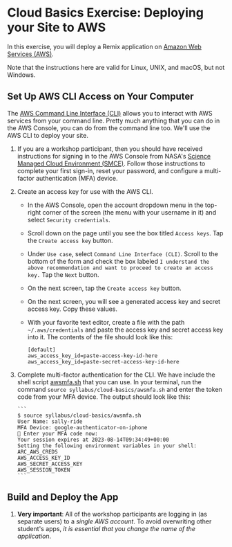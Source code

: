 # Cloud Basics Exercise: Deploying your Site to AWS

In this exercise, you will deploy a Remix application on [Amazon Web Services (AWS)](https://aws.amazon.com).

Note that the instructions here are valid for Linux, UNIX, and macOS, but not Windows.

## Set Up AWS CLI Access on Your Computer

The [AWS Command Line Interface (CLI)](https://aws.amazon.com/cli/) allows you to interact with AWS services from your command line. Pretty much anything that you can do in the AWS Console, you can do from the command line too. We'll use the AWS CLI to deploy your site.

1.  If you are a workshop participant, then you should have received instructions for signing in to the AWS Console from NASA's [Science Managed Cloud Environment (SMCE)](https://smce.nasa.gov). Follow those instructions to complete your first sign-in, reset your password, and configure a multi-factor authentication (MFA) device.

2.  Create an access key for use with the AWS CLI.

    - In the AWS Console, open the account dropdown menu in the top-right corner of the screen (the menu with your username in it) and select `Security credentials`.

    - Scroll down on the page until you see the box titled `Access keys`. Tap the `Create access key` button.

    - Under `Use case`, select `Command Line Interface (CLI)`. Scroll to the bottom of the form and check the box labeled `I understand the above recommendation and want to proceed to create an access key.` Tap the `Next` button.

    - On the next screen, tap the `Create access key` button.

    - On the next screen, you will see a generated access key and secret access key. Copy these values.

    - With your favorite text editor, create a file with the path `~/.aws/credentials` and paste the access key and secret access key into it. The contents of the file should look like this:

      ```
      [default]
      aws_access_key_id=paste-access-key-id-here
      aws_access_key_id=paste-secret-access-key-id-here
      ```

3.  Complete multi-factor authentication for the CLI. We have include the shell script [awsmfa.sh](awsmfa.sh) that you can use. In your terminal, run the command `source syllabus/cloud-basics/awsmfa.sh` and enter the token code from your MFA device. The output should look like this:

        ```
        $ source syllabus/cloud-basics/awsmfa.sh
        User Name: sally-ride
        MFA Device: google-authenticator-on-iphone
        🔑 Enter your MFA code now:
        Your session expires at 2023-08-14T09:34:49+00:00
        Setting the following environment variables in your shell:
        ARC_AWS_CREDS
        AWS_ACCESS_KEY_ID
        AWS_SECRET_ACCESS_KEY
        AWS_SESSION_TOKEN
        ```

## Build and Deploy the App

1.  **Very important**: All of the workshop participants are logging in (as separate users) to a _single AWS account_. To avoid overwriting other student's apps, _it is essential that you change the name of the application_.
